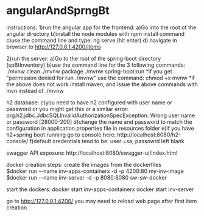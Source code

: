 # angularAndSprngBt
instructions: 
1)run the angular app for the frontend: 
a)Go into the root of the angular directory b)install the node modules with npm install command c)use the command line and type: ng serve (hit enter) d) navigate in browser to http://127.0.0.1:4200/items

2)run the server: 
a)Go to the root of the spring-boot directory (spBtInventory) b)use the command line for the 3 following commands:
./mvnw clean 
./mvnw package 
./mvnw spring-boot:run 
*if you get "permission denied for run ./mvnw" use the command: chmod +x mvnw 
*if the above does not work install maven, and issue the above commands with mvn instead of ./mvnw

h2 database:
c)you need to have h2 configured with user name or password or you might get this or a simliar error:
org.h2.jdbc.JdbcSQLInvalidAuthorizationSpecException: Wrong user name or password [28000-200]
d)change the name and password to match the configuration in application.properties file in resources folder
e)if you have h2+spring boot running go to console here:
http://localhost:8080/h2-console/
f)default credentials tend to be: user =sa, passowrd left blank

swagger API exposure:
http://localhost:8080/swagger-ui/index.html

docker creation steps:
create the images from the dockerfiles	
$docker run --name inv-apps-containerx -d -p 4200:80 my-inv-image
$docker run --name inv-server -d -p 8080:8080 sw-sw-docker

start the dockers:
docker start inv-apps-containerx
docker start inv-server

go to http://127.0.0.1:4200/
you may need to reload web page after first item creation.
